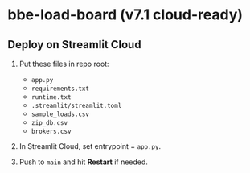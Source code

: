 # bbe-load-board (v7.1 cloud-ready)

## Deploy on Streamlit Cloud
1. Put these files in repo root:
   - `app.py`
   - `requirements.txt`
   - `runtime.txt`
   - `.streamlit/streamlit.toml`
   - `sample_loads.csv`
   - `zip_db.csv`
   - `brokers.csv`

2. In Streamlit Cloud, set entrypoint = `app.py`.

3. Push to `main` and hit **Restart** if needed.
